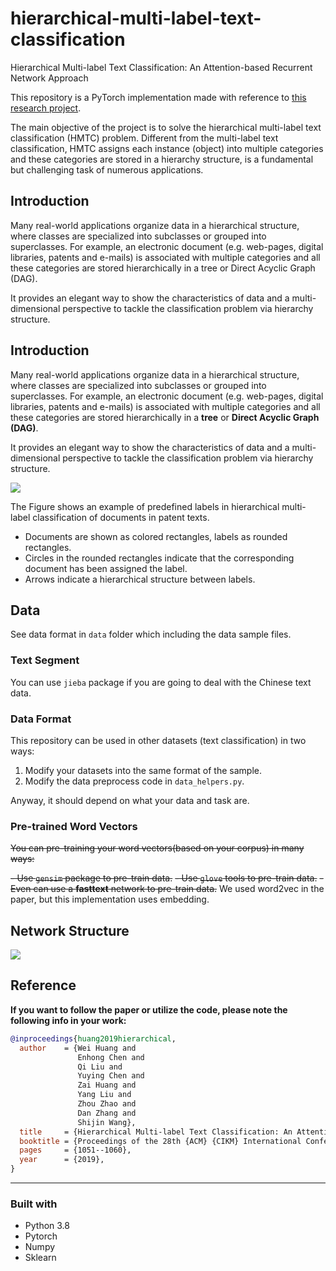 # hierarchical-multi-label-text-classification
Hierarchical Multi-label Text Classification: An Attention-based Recurrent Network Approach

This repository is a PyTorch implementation made with reference to [this research project](https://dl.acm.org/doi/10.1145/3357384.3357885).

The main objective of the project is to solve the hierarchical multi-label text classification (HMTC) problem. Different from the multi-label text classification, HMTC assigns each instance (object) into multiple categories and these categories are stored in a hierarchy structure, is a fundamental but challenging task of numerous applications.

## Introduction
Many real-world applications organize data in a hierarchical structure, where classes are specialized into subclasses or grouped into superclasses. For example, an electronic document (e.g. web-pages, digital libraries, patents and e-mails) is associated with multiple categories and all these categories are stored hierarchically in a tree or Direct Acyclic Graph (DAG).

It provides an elegant way to show the characteristics of data and a multi-dimensional perspective to tackle the classification problem via hierarchy structure.

## Introduction

Many real-world applications organize data in a hierarchical structure, where classes are specialized into subclasses or grouped into superclasses. For example, an electronic document (e.g. web-pages, digital libraries, patents and e-mails) is associated with multiple categories and all these categories are stored hierarchically in a **tree** or **Direct Acyclic Graph (DAG)**. 

It provides an elegant way to show the characteristics of data and a multi-dimensional perspective to tackle the classification problem via hierarchy structure. 

![](https://farm8.staticflickr.com/7806/31717892987_e2e851eaaf_o.png)

The Figure shows an example of predefined labels in hierarchical multi-label classification of documents in patent texts. 

- Documents are shown as colored rectangles, labels as rounded rectangles. 
- Circles in the rounded rectangles indicate that the corresponding document has been assigned the label. 
- Arrows indicate a hierarchical structure between labels.

## Data

See data format in `data` folder which including the data sample files.

### Text Segment

You can use `jieba` package if you are going to deal with the Chinese text data.

### Data Format

This repository can be used in other datasets (text classification) in two ways:

1. Modify your datasets into the same format of the sample.
2. Modify the data preprocess code in `data_helpers.py`.

Anyway, it should depend on what your data and task are.

### Pre-trained Word Vectors

~~You can pre-training your word vectors(based on your corpus) in many ways:~~

~~- Use `gensim` package to pre-train data.~~
~~- Use `glove` tools to pre-train data.~~
~~- Even can use a **fasttext** network to pre-train data.~~
We used word2vec in the paper, but this implementation uses embedding.

## Network Structure

![](https://live.staticflickr.com/65535/48647692206_2e5e6e7f13_o.png)

## Reference

**If you want to follow the paper or utilize the code, please note the following info in your work:** 

```bibtex
@inproceedings{huang2019hierarchical,
  author    = {Wei Huang and
               Enhong Chen and
               Qi Liu and
               Yuying Chen and
               Zai Huang and
               Yang Liu and
               Zhou Zhao and
               Dan Zhang and
               Shijin Wang},
  title     = {Hierarchical Multi-label Text Classification: An Attention-based Recurrent Network Approach},
  booktitle = {Proceedings of the 28th {ACM} {CIKM} International Conference on Information and Knowledge Management, {CIKM} 2019, Beijing, CHINA, Nov 3-7, 2019},
  pages     = {1051--1060},
  year      = {2019},
}
```

---

### Built with
* Python 3.8
* Pytorch
* Numpy
* Sklearn


